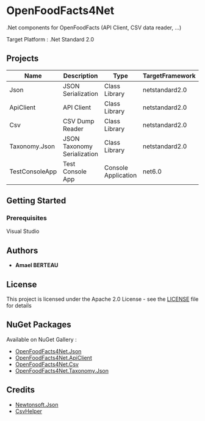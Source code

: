 # OpenFoodFacts4Net

.Net components for OpenFoodFacts (API Client, CSV data reader, ...)

Target Platform : .Net Standard 2.0

## Projects

| Name           | Description                 | Type                | TargetFramework |
|----------------|-----------------------------|---------------------|-----------------|
| Json           | JSON Serialization          | Class Library       | netstandard2.0  |
| ApiClient      | API Client                  | Class Library       | netstandard2.0  |
| Csv            | CSV Dump Reader             | Class Library       | netstandard2.0  |
| Taxonomy.Json  | JSON Taxonomy Serialization | Class Library       | netstandard2.0  |
| TestConsoleApp | Test Console App            | Console Application | net6.0          |

## Getting Started
### Prerequisites

Visual Studio

## Authors

* **Amael BERTEAU**

## License

This project is licensed under the Apache 2.0 License - see the [LICENSE](LICENSE) file for details

## NuGet Packages
Available on NuGet Gallery :
* [OpenFoodFacts4Net.Json](https://www.nuget.org/packages/OpenFoodFacts4Net.Json/)
* [OpenFoodFacts4Net.ApiClient](https://www.nuget.org/packages/OpenFoodFacts4Net.ApiClient/)
* [OpenFoodFacts4Net.Csv](https://www.nuget.org/packages/OpenFoodFacts4Net.Csv/)
* [OpenFoodFacts4Net.Taxonomy.Json](https://www.nuget.org/packages/OpenFoodFacts4Net.Taxonomy.Json/)

## Credits
* [Newtonsoft.Json](https://github.com/JamesNK/Newtonsoft.Json)
* [CsvHelper](https://github.com/JoshClose/CsvHelper)
